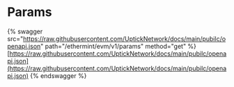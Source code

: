 # Params

{% swagger src="https://raw.githubusercontent.com/UptickNetwork/docs/main/pubilc/openapi.json" path="/ethermint/evm/v1/params" method="get" %}
[https://raw.githubusercontent.com/UptickNetwork/docs/main/pubilc/openapi.json](https://raw.githubusercontent.com/UptickNetwork/docs/main/pubilc/openapi.json)
{% endswagger %}
